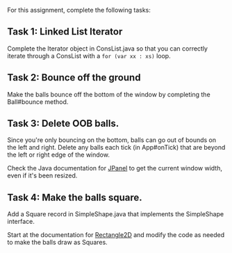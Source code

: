 For this assignment, complete the following tasks:


## Task 1: Linked List Iterator

Complete the Iterator object in ConsList.java so that you can correctly iterate through
a ConsList with a ```for (var xx : xs)``` loop.


## Task 2: Bounce off the ground

Make the balls bounce off the bottom of the window by completing the Ball#bounce method.


## Task 3: Delete OOB balls.

Since you're only bouncing on the bottom, balls can go out of bounds on the left and right.
Delete any balls each tick (in App#onTick) that are beyond the left or right edge of the window.

Check the Java documentation for [JPanel](
https://docs.oracle.com/en/java/javase/17/docs/api/java.desktop/javax/swing/JPanel.html)
to get the current window width, even if it's been resized.


## Task 4: Make the balls square.

Add a Square record in SimpleShape.java that implements the SimpleShape interface.

Start at the documentation for [Rectangle2D](
https://docs.oracle.com/en/java/javase/17/docs/api/java.desktop/java/awt/geom/Rectangle2D.html) 
and modify the code as needed to make the balls draw as Squares.